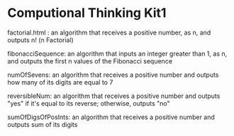 # Computional Thinking Kit1

factorial.html : an algorithm that receives a positive number, as n, and outputs n! (n Factorial)

fibonacciSequence: an algorithm that inputs an integer greater than 1, as n, and outputs the first n values of the Fibonacci sequence  

numOfSevens: an algorithm that receives a positive number and outputs how many of its digits are equal to 7

reversibleNum: an algorithm that receives a positive number and outputs "yes" if it's equal to its reverse; otherwise, outputs "no"

sumOfDigsOfPosInts: an algorithm that receives a positive number and outputs sum of its digits
